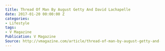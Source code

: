 ```yaml
---
title: Thread Of Man By August Getty And David Lachapelle
date: 2017-01-20 00:00:00 Z
categories:
- Lifestyle
tags:
- V Magazine
Publication: V Magazine
Source: http://vmagazine.com/article/thread-of-man-by-august-getty-and-david-lachapelle/
---
```

